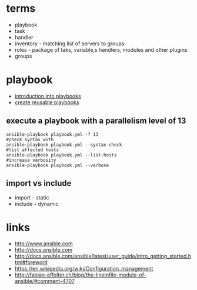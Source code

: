 # terms

* playbook
* task
* handler
* inventory -  matching list of servers to groups
* roles - package of taks, variable,s handlers, modules and other plugins
* groups

# playbook

* [introduction into playbooks](http://docs.ansible.com/ansible/latest/user_guide/playbooks_intro.html)
* [create reusable playbooks](http://docs.ansible.com/ansible/latest/user_guide/playbooks_reuse.html)

## execute a playbook with a parallelism level of 13

```
ansible-playbook playbook.yml -f 13
#check syntax with
ansible-playbook playbook.yml --syntax-check
#list affected hosts
ansible-playbook playbook.yml --list-hosts
#increase verbosity
ansible-playbook playbook.yml --verbose
```

## import vs include

* import - static
* include - dynamic

# links

* http://www.ansible.com
* http://docs.ansible.com
* http://docs.ansible.com/ansible/latest/user_guide/intro_getting_started.html#foreword
* https://en.wikipedia.org/wiki/Configuration_management
* http://fabian-affolter.ch/blog/the-lineinfile-module-of-ansible/#comment-4707
